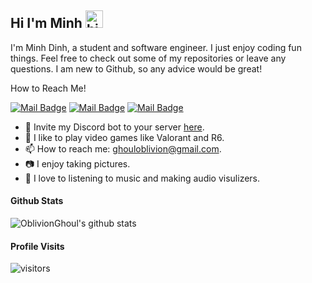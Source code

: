 ## Hi I'm Minh <img src="https://user-images.githubusercontent.com/1303154/88677602-1635ba80-d120-11ea-84d8-d263ba5fc3c0.gif" width="28px" alt="hi">

I'm Minh Dinh, a student and software engineer. I just enjoy coding fun things. Feel free to check out some of my repositories or leave any questions. I am new to Github, so any advice would be great!

How to Reach Me!

[![Mail Badge](https://img.shields.io/badge/-OblivionGhoul-e74c3c?style=flat&labelColor=e74c3c&logo=youtube&logoColor=white)](https://www.youtube.com/channel/UCsvpxb0I459H_D6TRwQB1bg/featured) [![Mail Badge](https://img.shields.io/badge/-@minh.kien.dinh-e84393?style=flat&labelColor=e84393&logo=instagram&logoColor=white)](https://instagram.com/minh.kien.dinh) [![Mail Badge](https://img.shields.io/badge/-GhoulOblivion-c0392b?style=flat&labelColor=c0392b&logo=gmail&logoColor=white)](mailto:ghouloblivion@gmail.com)

- 🤖 Invite my Discord bot to your server [here](https://discord.com/api/oauth2/authorize?client_id=757066313406611477&permissions=1580723318&scope=bot).
- 🔫 I like to play video games like Valorant and R6. 
- 📫 How to reach me: ghouloblivion@gmail.com.
- 📷 I enjoy taking pictures.
- 🎵 I love to listening to music and making audio visulizers. 

#### Github Stats

![OblivionGhoul's github stats](https://github-readme-stats.vercel.app/api?username=OblivionGhoul&count_private=true&theme=tokyonight&hide=contribs,prs)

#### Profile Visits 

![visitors](https://visitor-badge.glitch.me/badge?page_id=oblivionghoul.oblivionghoul)
